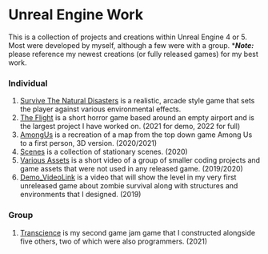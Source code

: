 # Unreal Engine Work

This is a collection of projects and creations within Unreal Engine 4 or 5. Most were developed by myself, although a few were with a group.
****Note:*** please reference my newest creations (or fully released games) for my best work.

### Individual
1) [Survive The Natural Disasters](https://github.com/ericmichalski/Engine-Games-and-Art/tree/master/Unreal%20Engine/Survive%20The%20Natural%20Disasters) is a realistic, arcade style game that sets the player against various environmental effects.
2) [The Flight](https://github.com/ericmichalski/Engine-Games-and-Art/tree/master/Unreal%20Engine/TheFlight) is a short horror game based around an empty airport and is the largest project I have worked on. (2021 for demo, 2022 for full)
2) [AmongUs](https://github.com/ericmichalski/Engine-Games-and-Art/tree/master/Unreal%20Engine/AmongUs) is a recreation of a map from the top down game Among Us to a first person, 3D version. (2020/2021)
3) [Scenes](https://github.com/ericmichalski/Engine-Games-and-Art/tree/master/Unreal%20Engine/Scenes) is a collection of stationary scenes. (2020)
4) [Various Assets](https://github.com/ericmichalski/Engine-Games-and-Art/tree/master/Unreal%20Engine/Various%20Assets) is a short video of a group of smaller coding projects and game assets that were not used in any released game. (2019/2020)
5) [Demo_VideoLink](https://github.com/ericmichalski/Engine-Games-and-Art/blob/master/Unreal%20Engine/Demo_VideoLink.md) is a video that will show the level in my very first unreleased game about zombie survival along with structures and environments that I designed. (2019)

### Group
1) [Transcience](https://github.com/ericmichalski/Engine-Games-and-Art/tree/master/Unreal%20Engine/Transcience) is my second game jam game that I constructed alongside five others, two of which were also programmers. (2021)
